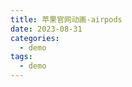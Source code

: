 ```yaml
---
title: 苹果官网动画-airpods
date: 2023-08-31
categories:
  - demo
tags:
  - demo
---
```


<demo-airpods/>
